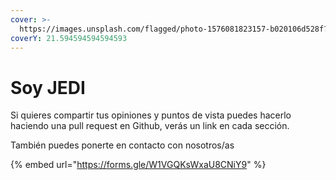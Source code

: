 ```yaml
---
cover: >-
  https://images.unsplash.com/flagged/photo-1576081823157-b020106d528f?crop=entropy&cs=srgb&fm=jpg&ixid=M3wxOTcwMjR8MHwxfHNlYXJjaHwzfHxyZXklMjBzdGFyJTIwd2Fyc3xlbnwwfHx8fDE3MTIwNTgyOTd8MA&ixlib=rb-4.0.3&q=85
coverY: 21.594594594594593
---
```


# Soy JEDI

Si quieres compartir tus opiniones y puntos de vista puedes hacerlo haciendo una pull request en Github, verás un link en cada sección.

También puedes ponerte en contacto con nosotros/as

{% embed url="https://forms.gle/W1VGQKsWxaU8CNiY9" %}
